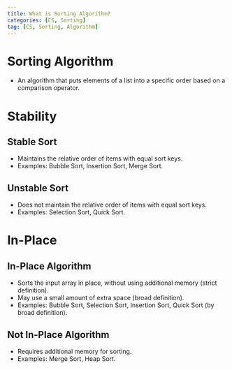 ```yaml
---
title: What is Sorting Algorithm?
categories: [CS, Sorting]
tag: [CS, Sorting, Algorithm]
---
```


# Sorting Algorithm
- An algorithm that puts elements of a list into a specific order based on a comparison operator.

# Stability

## Stable Sort
- Maintains the relative order of items with equal sort keys.
- Examples: Bubble Sort, Insertion Sort, Merge Sort.

## Unstable Sort
- Does not maintain the relative order of items with equal sort keys.
- Examples: Selection Sort, Quick Sort.

# In-Place

## In-Place Algorithm
- Sorts the input array in place, without using additional memory (strict definition).
- May use a small amount of extra space (broad definition).
- Examples: Bubble Sort, Selection Sort, Insertion Sort, Quick Sort (by broad definition).

## Not In-Place Algorithm
- Requires additional memory for sorting.
- Examples: Merge Sort, Heap Sort.